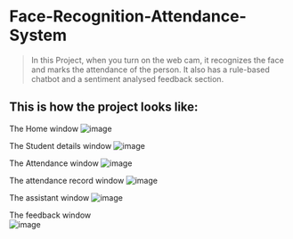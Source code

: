 # Face-Recognition-Attendance-System

> In this Project, when you turn on the web cam, it recognizes the face and marks the attendance of the person. It also has a rule-based chatbot and a sentiment analysed feedback section. 

## This is how the project looks like:

The Home window
![image](https://user-images.githubusercontent.com/64833579/204650044-37381104-ba7c-4838-952e-8fcedaeb53d0.png)

The Student details window
![image](https://user-images.githubusercontent.com/64833579/204650131-fba56ea8-d73d-4166-9744-0b8e08a1e4da.png)

The Attendance window
![image](https://user-images.githubusercontent.com/64833579/204650265-d4ab51f7-3ab6-4497-b570-1e52a2cbcec5.png)

The attendance record window
![image](https://user-images.githubusercontent.com/64833579/204650356-b2827f2e-27c5-46a4-b784-d8f8b4c3696d.png)

The assistant window
![image](https://user-images.githubusercontent.com/64833579/204650608-02b14c46-546a-4037-b57c-3e16a42d64dd.png)

The feedback window<br>
![image](https://user-images.githubusercontent.com/64833579/204650687-588a12dc-66f0-41d3-ad62-36c511eb53fa.png)

